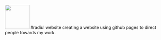 <img src="https://yt3.ggpht.com/Wmm3ZQ-r_LbcKGRpwbWkgy2fp3qhMSRQnns9M5fdrPWiYLkTJLjWcCZrDprOF00hqgmjO9Fbjw=s900-c-k-c0x00ffffff-no-rj.jpg" width="80">
#radiul website
creating a website using github pages to direct people towards my work.